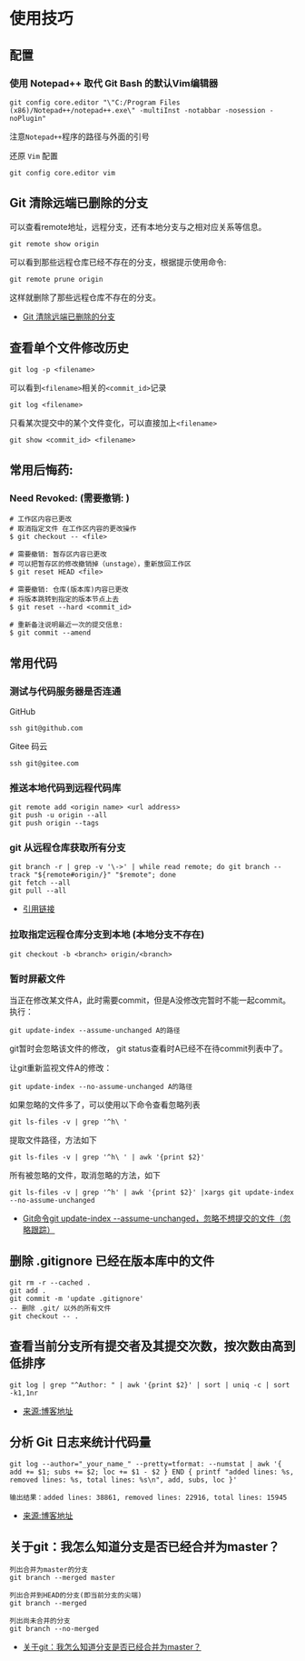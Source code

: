 # 使用技巧

## 配置

### 使用 Notepad++ 取代 Git Bash 的默认Vim编辑器

```shell
git config core.editor "\"C:/Program Files (x86)/Notepad++/notepad++.exe\" -multiInst -notabbar -nosession -noPlugin"
```

注意`Notepad++`程序的路径与外面的引号


还原 `Vim` 配置

```shell
git config core.editor vim
```

## Git 清除远端已删除的分支

可以查看remote地址，远程分支，还有本地分支与之相对应关系等信息。

```shell
git remote show origin
```

可以看到那些远程仓库已经不存在的分支，根据提示使用命令:

```shell
git remote prune origin
```

这样就删除了那些远程仓库不存在的分支。

* [Git 清除远端已删除的分支](https://www.cnblogs.com/weifeng1463/p/9916469.html)

## 查看单个文件修改历史

```shell
git log -p <filename>
```

可以看到`<filename>`相关的`<commit_id>`记录

```shell
git log <filename>
```

只看某次提交中的某个文件变化，可以直接加上`<filename>`

```shell
git show <commit_id> <filename>
```

## 常用后悔药:

### Need Revoked: (需要撤销: )

```shell
# 工作区内容已更改
# 取消指定文件 在工作区内容的更改操作
$ git checkout -- <file>

# 需要撤销: 暂存区内容已更改
# 可以把暂存区的修改撤销掉（unstage），重新放回工作区
$ git reset HEAD <file>

# 需要撤销: 仓库(版本库)内容已更改
# 将版本跳转到指定的版本节点上去
$ git reset --hard <commit_id>

# 重新备注说明最近一次的提交信息:
$ git commit --amend
```

## 常用代码

### 测试与代码服务器是否连通

GitHub
```shell
ssh git@github.com
```

Gitee 码云
```shell
ssh git@gitee.com
```

### 推送本地代码到远程代码库

```shell
git remote add <origin name> <url address>
git push -u origin --all
git push origin --tags
```

### git 从远程仓库获取所有分支

```shell
git branch -r | grep -v '\->' | while read remote; do git branch --track "${remote#origin/}" "$remote"; done
git fetch --all
git pull --all
```

* [引用链接](http://stackoverflow.com/questions/10312521/how-to-fetch-all-git-branches)


### 拉取指定远程仓库分支到本地 (本地分支不存在)

```shell
git checkout -b <branch> origin/<branch>
```

### 暂时屏蔽文件

当正在修改某文件A，此时需要commit，但是A没修改完暂时不能一起commit。 执行：

```shell
git update-index --assume-unchanged A的路径
```

git暂时会忽略该文件的修改， git status查看时A已经不在待commit列表中了。

让git重新监视文件A的修改：

```shell
git update-index --no-assume-unchanged A的路径
```

如果忽略的文件多了，可以使用以下命令查看忽略列表

```shell
git ls-files -v | grep '^h\ '
```

提取文件路径，方法如下

```shell
git ls-files -v | grep '^h\ ' | awk '{print $2}'
```

所有被忽略的文件，取消忽略的方法，如下

```shell
git ls-files -v | grep '^h' | awk '{print $2}' |xargs git update-index --no-assume-unchanged
```

* [Git命令git update-index --assume-unchanged，忽略不想提交的文件（忽略跟踪）](https://www.cnblogs.com/wt645631686/p/10007328.html)

## 删除 .gitignore 已经在版本库中的文件

```shell
git rm -r --cached .
git add .
git commit -m 'update .gitignore'
-- 删除 .git/ 以外的所有文件
git checkout -- .
```

## 查看当前分支所有提交者及其提交次数，按次数由高到低排序
```shell
git log | grep "^Author: " | awk '{print $2}' | sort | uniq -c | sort -k1,1nr
```
* [来源:博客地址](https://blog.csdn.net/cyf15238622067/article/details/82980782)


## 分析 Git 日志来统计代码量
```shell
git log --author="_your_name_" --pretty=tformat: --numstat | awk '{ add += $1; subs += $2; loc += $1 - $2 } END { printf "added lines: %s, removed lines: %s, total lines: %s\n", add, subs, loc }'
```
```
输出结果：added lines: 38861, removed lines: 22916, total lines: 15945
```
* [来源:博客地址](https://blog.csdn.net/cyf15238622067/article/details/82980782)

## 关于git：我怎么知道分支是否已经合并为master？

```shell
列出合并为master的分支
git branch --merged master

列出合并到HEAD的分支(即当前分支的尖端)
git branch --merged

列出尚未合并的分支
git branch --no-merged
```

* [关于git：我怎么知道分支是否已经合并为master？](https://www.codenong.com/226976/)
